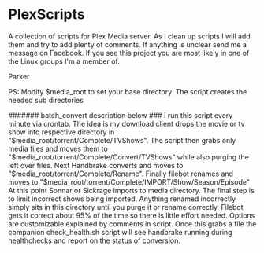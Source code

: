# PlexScripts
A collection of scripts for Plex Media server.  As I clean up scripts I will add them and try to add plenty of comments.  If anything is unclear send me a message on Facebook.  If you see this project you are most likely in one of the Linux groups I'm a member of.

Parker

PS: Modify $media_root to set your base directory.  The script creates the needed sub directories

####### batch_convert description below ###
I run this script every minute via crontab.  The idea is my download client drops the movie or tv show into respective directory in "$media_root/torrent/Complete/TVShows".   The script then grabs only media files and moves them to "$media_root/torrent/Complete/Convert/TVShows" while also purging the left over files.  Next Handbrake converts and moves to "$media_root/torrent/Complete/Rename".  Finally filebot renames and moves to "$media_root/torrent/Complete/IMPORT/Show/Season/Episode"  At this point Sonnar or Sickrage imports to media directory.  The final step is to limit incorrect shows being imported.  Anything renamed incorrectly simply sits in this directory until you purge it or rename correctly.  Filebot gets it correct about 95% of the time so there is little effort needed.  Options are customizable explained by comments in script.  Once this grabs a file the companion check_health.sh script will see handbrake running during healthchecks and report on the status of conversion.
